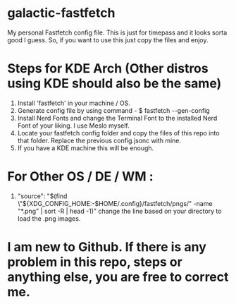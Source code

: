 # galactic-fastfetch
My personal Fastfetch config file.
This is just for timepass and it looks sorta good I guess. So, if you want to use this just copy the files and enjoy.

# Steps for KDE Arch (Other distros using KDE should also be the same)
1. Install 'fastfetch' in your machine / OS.
2. Generate config file by using command - $ fastfetch --gen-config
3. Install Nerd Fonts and change the Terminal Font to the installed Nerd Font of your liking. I use Meslo myself.
4. Locate your fastfetch config folder and copy the files of this repo into that folder. Replace the previous config.jsonc with mine.
5. If you have a KDE machine this will be enough.

# For Other OS / DE / WM :
1. "source": "$(find \"${XDG_CONFIG_HOME:-$HOME/.config}/fastfetch/pngs/\" -name \"*.png\" | sort -R | head -1)" change the line based on your directory to load the .png images.

# I am new to Github. If there is any problem in this repo, steps or anything else, you are free to correct me.
